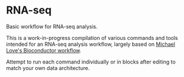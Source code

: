 # RNA-seq
Basic workflow for RNA-seq analysis.

This is a work-in-progress compilation of various commands and tools intended for an RNA-seq analysis workflow, largely based on [Michael Love's Bioconductor workflow](https://www.bioconductor.org/help/workflows/rnaseqGene/).

Attempt to run each command individually or in blocks after editing to match your own data architecture.
